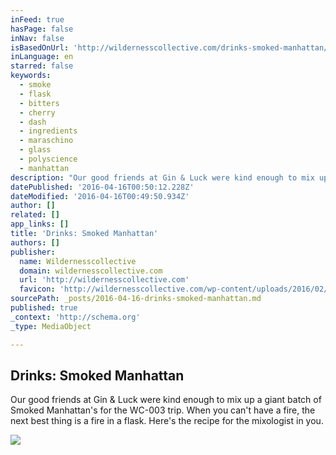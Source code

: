 ```yaml
---
inFeed: true
hasPage: false
inNav: false
isBasedOnUrl: 'http://wildernesscollective.com/drinks-smoked-manhattan/'
inLanguage: en
starred: false
keywords:
  - smoke
  - flask
  - bitters
  - cherry
  - dash
  - ingredients
  - maraschino
  - glass
  - polyscience
  - manhattan
description: "Our good friends at Gin & Luck were kind enough to mix up a giant batch of Smoked Manhattan's for the WC-003 trip. When you can't have a fire, the next best thing is a fire in a flask. Here's the recipe for the mixologist in you."
datePublished: '2016-04-16T00:50:12.228Z'
dateModified: '2016-04-16T00:49:50.934Z'
author: []
related: []
app_links: []
title: 'Drinks: Smoked Manhattan'
authors: []
publisher:
  name: Wildernesscollective
  domain: wildernesscollective.com
  url: 'http://wildernesscollective.com'
  favicon: 'http://wildernesscollective.com/wp-content/uploads/2016/02/W-Mark.png'
sourcePath: _posts/2016-04-16-drinks-smoked-manhattan.md
published: true
_context: 'http://schema.org'
_type: MediaObject

---
```

<article style=""><h1>Drinks: Smoked Manhattan</h1><p>Our good friends at Gin &amp; Luck were kind enough to mix up a giant batch of Smoked Manhattan's for the WC-003 trip. When you can't have a fire, the next best thing is a fire in a flask. Here's the recipe for the mixologist in you.</p><img src="http://wildernesscollective.com/wp-content/uploads/2015/06/Screen-Shot-2015-06-19-at-10.42.36-AM-600x400.jpg" /></article>